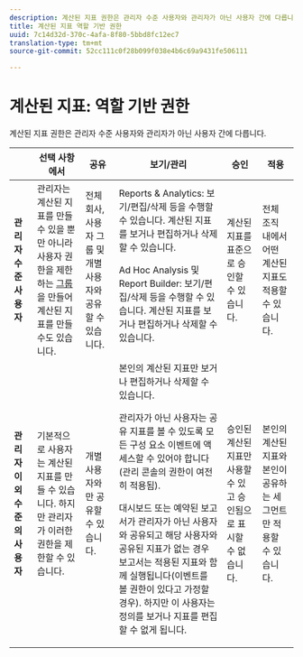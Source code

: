 ```yaml
---
description: 계산된 지표 권한은 관리자 수준 사용자와 관리자가 아닌 사용자 간에 다릅니다.
title: 계산된 지표 역할 기반 권한
uuid: 7c14d32d-370c-4afa-8f80-5bbd8fc12ec7
translation-type: tm+mt
source-git-commit: 52cc111c0f28b099f038e4b6c69a9431fe506111

---
```



# 계산된 지표: 역할 기반 권한

계산된 지표 권한은 관리자 수준 사용자와 관리자가 아닌 사용자 간에 다릅니다.

<table id="table_13F72FD90C964B86BD4B51E6F51ED292"> 
 <thead> 
  <tr> 
   <th colname="col1" class="entry"> </th> 
   <th colname="col02" class="entry"> 선택 사항에서 </th> 
   <th colname="col2" class="entry"> 공유 </th> 
   <th colname="col3" class="entry"> 보기/관리 </th> 
   <th colname="col4" class="entry"> 승인 </th> 
   <th colname="col5" class="entry"> 적용 </th> 
  </tr> 
 </thead>
 <tbody> 
  <tr> 
   <td colname="col1"> <b>관리자 수준 사용자</b> </td> 
   <td colname="col02"> 관리자는 계산된 지표를 만들 수 있을 뿐만 아니라 사용자 권한을 제한하는 <a href="https://marketing.adobe.com/resources/help/en_US/reference/groups.html"  >그룹</a>을 만들어 계산된 지표를 만들 수도 있습니다. </td> 
   <td colname="col2"> 전체 회사, 사용자 그룹 및 개별 사용자와 공유할 수 있습니다. </td> 
   <td colname="col3"> <span class="keyword">Reports &amp; Analytics</span>: 보기/편집/삭제 등을 수행할 수 있습니다. 계산된 지표를 보거나 편집하거나 삭제할 수 있습니다. <p> <span class="keyword"> Ad Hoc Analysis</span> 및 <span class="keyword">Report Builder</span>: 보기/편집/삭제 등을 수행할 수 있습니다. 계산된 지표를 보거나 편집하거나 삭제할 수 있습니다. </p> </td> 
   <td colname="col4"> 계산된 지표를 표준으로 승인할 수 있습니다. </td> 
   <td colname="col5"> 전체 조직 내에서 어떤 계산된 지표도 적용할 수 있습니다. </td> 
  </tr> 
  <tr> 
   <td colname="col1"> <b>관리자 이외 수준의 사용자</b> </td> 
   <td colname="col02"> 기본적으로 사용자는 계산된 지표를 만들 수 있습니다. 하지만 관리자가 이러한 권한을 제한할 수 있습니다. </td> 
   <td colname="col2"> 개별 사용자와만 공유할 수 있습니다. </td> 
   <td colname="col3"> 본인의 계산된 지표만 보거나 편집하거나 삭제할 수 있습니다. <p>관리자가 아닌 사용자는 공유 지표를 볼 수 있도록 모든 구성 요소 이벤트에 액세스할 수 있어야 합니다(관리 콘솔의 권한이 여전히 적용됨). </p> <p>대시보드 또는 예약된 보고서가 관리자가 아닌 사용자와 공유되고 해당 사용자와 공유된 지표가 없는 경우 보고서는 적용된 지표와 함께 실행됩니다(이벤트를 볼 권한이 있다고 가정할 경우). 하지만 이 사용자는 정의를 보거나 지표를 편집할 수 없게 됩니다. </p> </td> 
   <td colname="col4"> 승인된 계산된 지표만 사용할 수 있고 승인됨으로 표시할 수 없습니다. </td> 
   <td colname="col5"> 본인의 계산된 지표와 본인이 공유하는 세그먼트만 적용할 수 있습니다. </td> 
  </tr> 
 </tbody> 
</table>

